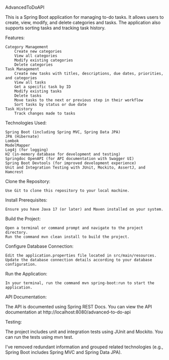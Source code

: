 AdvancedToDoAPI

This is a Spring Boot application for managing to-do tasks. It allows users to create, view, modify, and delete
categories and tasks. The application also supports sorting tasks and tracking task history.

Features:

    Category Management
        Create new categories
        View all categories
        Modify existing categories
        Delete categories
    Task Management
        Create new tasks with titles, descriptions, due dates, priorities, and categories
        View all tasks
        Get a specific task by ID
        Modify existing tasks
        Delete tasks
        Move tasks to the next or previous step in their workflow
        Sort tasks by status or due date
    Task History
        Track changes made to tasks

Technologies Used:

    Spring Boot (including Spring MVC, Spring Data JPA)
    JPA (Hibernate)
    Lombok
    ModelMapper
    Log4j (for logging)
    H2 (in-memory database for development and testing)
    Springdoc OpenAPI (for API documentation with Swagger UI)
    Spring Boot Devtools (for improved development experience)
    Unit and Integration Testing with JUnit, Mockito, AssertJ, and Hamcrest

Clone the Repository:

    Use Git to clone this repository to your local machine.

Install Prerequisites:

    Ensure you have Java 17 (or later) and Maven installed on your system.

Build the Project:

    Open a terminal or command prompt and navigate to the project directory.
    Run the command mvn clean install to build the project.

Configure Database Connection:

    Edit the application.properties file located in src/main/resources.
    Update the database connection details according to your database configuration.

Run the Application:

    In your terminal, run the command mvn spring-boot:run to start the application.

API Documentation:

The API is documented using Spring REST Docs. You can view the API documentation
at http://localhost:8080/advanced-to-do-api

Testing:

The project includes unit and integration tests using JUnit and Mockito. You can run the tests using mvn test.

I've removed redundant information and grouped related technologies (e.g., Spring Boot includes Spring MVC and Spring
Data JPA).